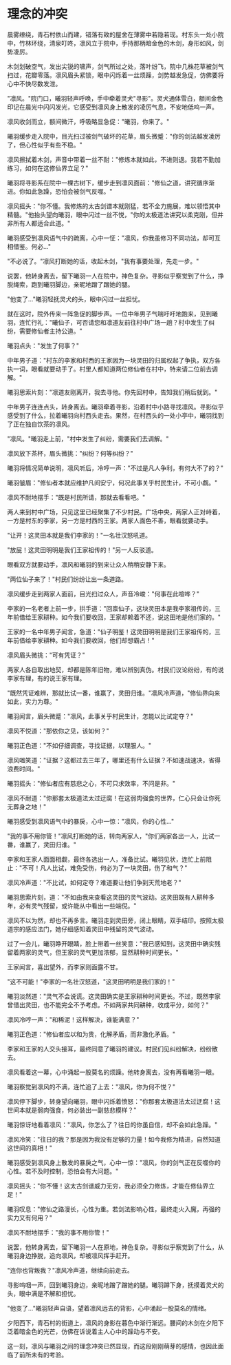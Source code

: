 # 理念的冲突

晨雾缭绕，青石村依山而建，错落有致的屋舍在薄雾中若隐若现。村东头一处小院中，竹林环绕，清泉叮咚，凛风立于院中，手持那柄暗金色的木剑，身形如风，剑势凌厉。

木剑划破空气，发出尖锐的啸声，剑气所过之处，落叶纷飞，院中几株花草被剑气扫过，花瓣零落。凛风眉头紧锁，眼中闪烁着一丝烦躁，剑势越发急促，仿佛要将心中不快尽数发泄。

"凛风。"院门口，曦羽轻声呼唤，手中牵着灵犬"寻影"。灵犬通体雪白，额间金色印记在晨光中闪闪发光，它感受到凛风身上散发的凌厉气息，不安地低呜一声。

凛风收剑而立，额间微汗，呼吸略显急促："曦羽，你来了。"

曦羽缓步走入院中，目光扫过被剑气破坏的花草，眉头微蹙："你的剑法越发凌厉了，但心性似乎有些不稳。"

凛风擦拭着木剑，声音中带着一丝不耐："修炼本就如此，不进则退。我若不勤加练习，如何在这修仙界立足？"

曦羽将寻影系在院中一棵古树下，缓步走到凛风面前："修仙之道，讲究循序渐进。你如此急躁，恐怕会被剑气反噬。"

凛风摇头："你不懂。我修炼的太古剑谱本就刚猛，若不全力施展，难以领悟其中精髓。"他抬头望向曦羽，眼中闪过一丝不悦，"你的太极道法讲究以柔克刚，但并非所有人都适合此道。"

曦羽感受到凛风语气中的疏离，心中一怔："凛风，你我虽修习不同功法，却可互相借鉴。何必..."

"不必说了。"凛风打断她的话，收起木剑，"我有事要处理，先走一步。"

说罢，他转身离去，留下曦羽一人在院中，神色复杂。寻影似乎察觉到了什么，挣脱绳索，跑到曦羽脚边，亲昵地蹭了蹭她的腿。

"他变了..."曦羽轻抚灵犬的头，眼中闪过一丝担忧。

就在这时，院外传来一阵急促的脚步声。一位中年男子气喘吁吁地跑来，见到曦羽，连忙行礼："曦仙子，可否请您和凛道友前往村中广场一趟？村中发生了纠纷，需要修仙者主持公道。"

曦羽点头："发生了何事？"

中年男子道："村东的李家和村西的王家因为一块灵田的归属权起了争执，双方各执一词，眼看就要动手了。村里人都知道两位修仙者在村中，特来请二位前去调解。"

曦羽思索片刻："凛道友刚离开，我去寻他。你先回村中，告知我们稍后就到。"

中年男子连连点头，转身离去。曦羽牵着寻影，沿着村中小路寻找凛风。寻影似乎感受到了什么，拉着曦羽向村西头走去。果然，在村西头的一处小亭中，曦羽找到了正在独自饮茶的凛风。

"凛风。"曦羽走上前，"村中发生了纠纷，需要我们去调解。"

凛风放下茶杯，眉头微挑："纠纷？何等纠纷？"

曦羽将情况简单说明，凛风听后，冷哼一声："不过是凡人争利，有何大不了的？"

曦羽皱眉："修仙者本就应维护凡间安宁，何况此事关乎村民生计，不可小觑。"

凛风不耐地摆手："既是村民所请，那就去看看吧。"

两人来到村中广场，只见这里已经聚集了不少村民。广场中央，两家人正对峙着，一方是村东的李家，另一方是村西的王家。两家人面色不善，眼看就要动手。

"让开！这灵田本就是我们李家的！"一名壮汉怒吼道。

"放屁！这灵田明明是我们王家祖传的！"另一人反驳道。

眼看双方就要动手，凛风和曦羽的到来让众人稍稍安静下来。

"两位仙子来了！"村民们纷纷让出一条道路。

凛风缓步走到两家人面前，目光扫过众人，声音冷峻："何事在此喧哗？"

李家的一名老者上前一步，拱手道："回禀仙子，这块灵田本是我李家祖传的，三年前借给王家耕种。如今我们要收回，王家却赖着不还，说这田地是他们家的。"

王家的一名中年男子闻言，急道："仙子明鉴！这灵田明明是我们王家祖传的，三年前借给李家耕种。如今我们要收回，他们却想霸占！"

凛风眉头微挑："可有凭证？"

两家人各自取出地契，却都是陈年旧物，难以辨别真伪。村民们议论纷纷，有的说李家有理，有的说王家有理。

"既然凭证难辨，那就比试一番，谁赢了，灵田归谁。"凛风冷声道，"修仙界向来如此，实力为尊。"

曦羽闻言，眉头微蹙："凛风，此事关乎村民生计，怎能以比试定夺？"

凛风不悦道："那依你之见，该如何？"

曦羽正色道："不如仔细调查，寻找证据，以理服人。"

凛风嗤笑道："证据？这都过去三年了，哪里还有什么证据？不如速战速决，省得浪费时间。"

曦羽摇头："修仙者应有慈悲之心，不可只求效率，不问是非。"

凛风不耐道："你那套太极道法太过迂腐！在这弱肉强食的世界，仁心只会让你死无葬身之地！"

曦羽感受到凛风语气中的暴戾，心中一惊："凛风，你的心性..."

"我的事不用你管！"凛风打断她的话，转向两家人，"你们两家各出一人，比试一番，谁赢了，灵田归谁。"

李家和王家人面面相觑，最终各选出一人，准备比试。曦羽见状，连忙上前阻止："不可！凡人比试，难免受伤，何必为了一块灵田，伤了和气？"

凛风冷声道："不比试，如何定夺？难道要让他们争到天荒地老？"

曦羽思索片刻，道："不如由我来查看这灵田的灵气波动。这灵田既有人耕种多年，必有灵气残留，或许能从中看出一些端倪。"

凛风不以为然，却也不再多言。曦羽走到灵田旁，闭上眼睛，双手结印。按照太极道宗的感应法门，她仔细感知着灵田中残留的灵气波动。

过了一会儿，曦羽睁开眼睛，脸上带着一丝笑意："我已感知到，这灵田中确实残留着两家的灵气，但王家的灵气更加浓郁，显然耕种时间更长。"

王家闻言，喜出望外，而李家则面露不甘。

"这不可能！"李家的一名壮汉怒道，"这灵田明明是我们家的！"

曦羽淡然道："灵气不会说谎。这灵田确实是王家耕种时间更长。不过，既然李家曾借出灵田，也不能完全不予考虑。不如两家共同耕种，收成平分，如何？"

凛风冷哼一声："和稀泥！这样解决，谁能满意？"

曦羽正色道："修仙者应以和为贵，化解矛盾，而非激化矛盾。"

李家和王家的人交头接耳，最终同意了曦羽的建议。村民们见纠纷解决，纷纷散去。

凛风看着这一幕，心中涌起一股莫名的烦躁。他转身离去，没有再看曦羽一眼。

曦羽察觉到凛风的不满，连忙追了上去："凛风，你为何不悦？"

凛风停下脚步，转身望向曦羽，眼中闪烁着愤怒："你那套太极道法太过迂腐！这世间本就是弱肉强食，何必装出一副慈悲模样？"

曦羽惊讶地看着凛风："凛风，你怎么了？往日的你虽自信，却不会如此急躁。"

凛风冷笑："往日的我？那是因为我没有足够的力量！如今我修为精进，自然知道这世间的真相！"

曦羽感受到凛风身上散发的暴戾之气，心中一惊："凛风，你的剑气正在反噬你的心性。若不及时控制，恐怕会有大问题。"

凛风摇头："你不懂！这太古剑谱威力无穷，我必须全力修炼，才能在修仙界立足！"

曦羽叹息："修仙之路漫长，心性为重。若剑法影响心性，最终走火入魔，再强的实力又有何用？"

凛风不耐地摆手："我的事不用你管！"

说罢，他转身离去，留下曦羽一人在原地，神色复杂。寻影似乎察觉到了什么，从曦羽身边挣脱，追向凛风，却被凛风挥手赶开。

"连你也背叛我？"凛风冷声道，继续向前走去。

寻影呜咽一声，回到曦羽身边，亲昵地蹭了蹭她的腿。曦羽蹲下身，抚摸着灵犬的头，眼中满是不解和担忧。

"他变了..."曦羽轻声自语，望着凛风远去的背影，心中涌起一股莫名的情绪。

夕阳西下，青石村的街道上，凛风的身影在暮色中渐行渐远。腰间的木剑在夕阳下泛着暗金色的光芒，仿佛在诉说着主人心中的躁动与不安。

这一刻，凛风与曦羽之间的理念冲突已然显现，而这段刚刚萌芽的感情，也因此面临了前所未有的考验。